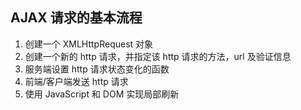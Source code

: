 ## AJAX 请求的基本流程

1. 创建一个 XMLHttpRequest 对象
2. 创建一个新的 http 请求，并指定该 http 请求的方法，url 及验证信息
3. 服务端设置 http 请求状态变化的函数
4. 前端/客户端发送 http 请求
5. 使用 JavaScript 和 DOM 实现局部刷新
